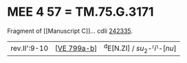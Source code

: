 # MEE 4 57 = TM.75.G.3171

Fragment of [[Manuscript C]]...
cdli [242335](https://cdli.mpiwg-berlin.mpg.de/artifacts/242335).


|              |               |                                                       |
| ------------ | ------------- | ----------------------------------------------------- |
| rev.II':9-10 | [[VE 799a-b]] | <sup>d</sup>E[N.ZI] / *su*<sub>2</sub>-⸢*i*⸣-[*nu*] |
  

[//begin]: # "Autogenerated link references for markdown compatibility"
[VE 799a-b]: <VE 799a-b> "VE 799a-b"
[//end]: # "Autogenerated link references"